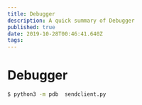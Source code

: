 ```yaml
---
title: Debugger
description: A quick summary of Debugger
published: true
date: 2019-10-28T00:46:41.640Z
tags: 
---
```


# Debugger


```sh
$ python3 -m pdb  sendclient.py
```
